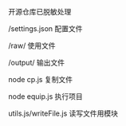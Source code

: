 开源仓库已脱敏处理

/settings.json 配置文件

/raw/ 使用文件

/output/ 输出文件

node cp.js 复制文件

node equip.js 执行项目

utils.js/writeFile.js 读写文件用模块
